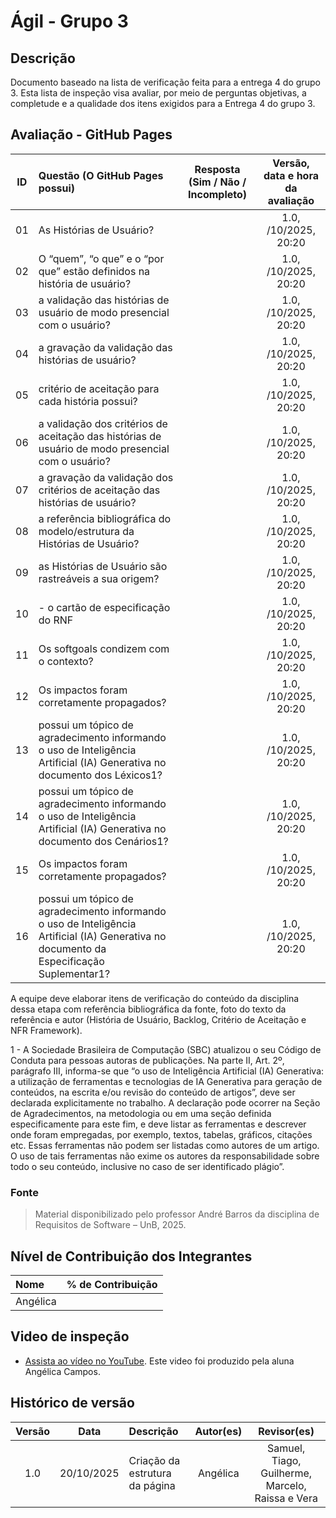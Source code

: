 # Ágil - Grupo 3

## Descrição

Documento baseado na lista de verificação feita para a entrega 4 do grupo 3. Esta lista de inspeção visa avaliar, por meio de perguntas objetivas, a completude e a qualidade dos itens exigidos para a Entrega 4 do grupo 3.

## Avaliação - GitHub Pages
| ID  | Questão (O GitHub Pages possui)| Resposta (Sim / Não / Incompleto) | Versão, data e hora da avaliação |
| :-: | :--------- | :-------------------------------: | :------------------------------: |
| 01  |As Histórias de Usuário?|| 1.0, /10/2025, 20:20           |
| 02  | O “quem”, “o que” e o “por que” estão definidos na história de usuário?|| 1.0, /10/2025, 20:20           |
| 03  | a validação das histórias de usuário de modo presencial com o usuário?|| 1.0, /10/2025, 20:20           |
| 04  | a gravação da validação das histórias de usuário?|| 1.0, /10/2025, 20:20           |
| 05  | critério de aceitação para cada história possui?|| 1.0, /10/2025, 20:20           |
| 06  | a validação dos critérios de aceitação das histórias de usuário de modo presencial com o usuário?|| 1.0, /10/2025, 20:20           |
| 07  | a gravação da validação dos critérios de aceitação das histórias de usuário?|                           | 1.0, /10/2025, 20:20           |
| 08  | a referência bibliográfica do modelo/estrutura da Histórias de Usuário?|| 1.0, /10/2025, 20:20           |
| 09  | as Histórias de Usuário são rastreáveis a sua origem?|| 1.0, /10/2025, 20:20           |
| 10  | - o cartão de especificação do RNF|| 1.0, /10/2025, 20:20           |
| 11  | Os softgoals condizem com o contexto?| | 1.0, /10/2025, 20:20           |
| 12  | Os impactos foram corretamente propagados?| | 1.0, /10/2025, 20:20           |
|  13 | possui um tópico de agradecimento informando o uso de Inteligência Artificial (IA) Generativa no documento dos Léxicos1?|| 1.0, /10/2025, 20:20           |
| 14  | possui um tópico de agradecimento informando o uso de Inteligência Artificial (IA) Generativa no documento dos Cenários1?|| 1.0, /10/2025, 20:20           |
| 15  | Os impactos foram corretamente propagados?|| 1.0, /10/2025, 20:20           |
| 16  | possui um tópico de agradecimento informando o uso de Inteligência Artificial (IA) Generativa no documento da Especificação Suplementar1?|| 1.0, /10/2025, 20:20|

A equipe deve elaborar itens de verificação do conteúdo da disciplina dessa etapa com referência
bibliográfica da fonte, foto do texto da referência e autor (História de Usuário, Backlog, Critério de
Aceitação e NFR Framework).

1 - A Sociedade Brasileira de Computação (SBC) atualizou o seu Código de Conduta para pessoas autoras de publicações. Na parte II, Art. 2º, parágrafo III,
informa-se que “o uso de Inteligência Artificial (IA) Generativa: a utilização de ferramentas e tecnologias de IA Generativa para geração de conteúdos, na
escrita e/ou revisão do conteúdo de artigos”, deve ser declarada explicitamente no trabalho.
A declaração pode ocorrer na Seção de Agradecimentos, na metodologia ou em uma seção definida especificamente para este fim, e deve listar as
ferramentas e descrever onde foram empregadas, por exemplo, textos, tabelas, gráficos, citações etc. Essas ferramentas não podem ser listadas como
autores de um artigo. O uso de tais ferramentas não exime os autores da responsabilidade sobre todo o seu conteúdo, inclusive no caso de ser identificado
plágio”.

### Fonte

> Material disponibilizado pelo professor André Barros da disciplina de Requisitos de Software – UnB, 2025.
## Nível de Contribuição dos Integrantes

| Nome | % de Contribuição |
| :--- | :---------------: |
|   Angélica    |       |

## Video de inspeção 
- [Assista ao vídeo no YouTube](). Este video foi produzido pela aluna Angélica Campos.


## Histórico de versão

| Versão |    Data    | Descrição                      | Autor(es) |                    Revisor(es)                     |
| :----: | :--------: | :----------------------------- | :-------: | :------------------------------------------------: |
|  1.0   | 20/10/2025 | Criação da estrutura da página |  Angélica   | Samuel, Tiago, Guilherme, Marcelo, Raissa e Vera |
